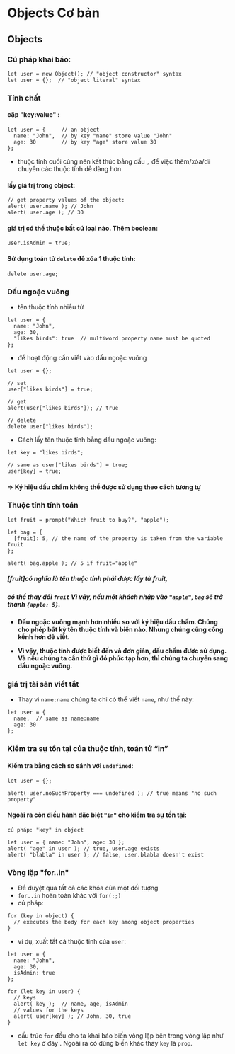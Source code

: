 # Objects Cơ bản

## Objects
### Cú pháp khai báo:
~~~
let user = new Object(); // "object constructor" syntax
let user = {};  // "object literal" syntax
~~~
### Tính chất
#### cặp "key:value" :
~~~
let user = {     // an object
  name: "John",  // by key "name" store value "John"
  age: 30        // by key "age" store value 30
};
~~~
* thuộc tính cuối cùng nên kết thúc bằng dấu `,` để việc thêm/xóa/di chuyển các thuộc tính dễ dàng hơn
#### lấy giá trị trong object:
~~~
// get property values of the object:
alert( user.name ); // John
alert( user.age ); // 30
~~~
#### giá trị có thể thuộc bất cứ loại nào. Thêm boolean:
~~~
user.isAdmin = true;
~~~
#### Sử dụng toán tử `delete` để xóa 1 thuộc tính:
~~~
delete user.age;
~~~

### Dấu ngoặc vuông
* tên thuộc tính nhiều từ
~~~
let user = {
  name: "John",
  age: 30,
  "likes birds": true  // multiword property name must be quoted
};
~~~

* để hoạt động cần viết vào dấu ngoặc vuông
~~~
let user = {};

// set
user["likes birds"] = true;

// get
alert(user["likes birds"]); // true

// delete
delete user["likes birds"];
~~~

* Cách lấy tên thuộc tính bằng dấu ngoặc vuông:
~~~
let key = "likes birds";

// same as user["likes birds"] = true;
user[key] = true;
~~~
#### => Ký hiệu dấu chấm không thể được sử dụng theo cách tương tự

### Thuộc tính tính toán
~~~
let fruit = prompt("Which fruit to buy?", "apple");

let bag = {
  [fruit]: 5, // the name of the property is taken from the variable fruit
};

alert( bag.apple ); // 5 if fruit="apple"
~~~
##### [fruit]có nghĩa là tên thuộc tính phải được lấy từ fruit,
##### có thể thay đổi `fruit` Vì vậy, nếu một khách nhập vào `"apple"`, `bag` sẽ trở thành `{apple: 5}`.

* **Dấu ngoặc vuông mạnh hơn nhiều so với ký hiệu dấu chấm. Chúng cho phép bất kỳ tên thuộc tính và biến nào. Nhưng chúng cũng cồng kềnh hơn để viết.**

* **Vì vậy, thuộc tính được biết đến và đơn giản, dấu chấm được sử dụng. Và nếu chúng ta cần thứ gì đó phức tạp hơn, thì chúng ta chuyển sang dấu ngoặc vuông.**

### giá trị tài sản viết tắt
* Thay vì `name:name` chúng ta chỉ có thể viết `name`, như thế này:
~~~
let user = {
  name,  // same as name:name
  age: 30
};
~~~

### Kiểm tra sự tồn tại của thuộc tính, toán tử “in”
#### Kiểm tra bằng cách so sánh với `undefined`:
~~~
let user = {};

alert( user.noSuchProperty === undefined ); // true means "no such property"
~~~
#### Ngoài ra còn điều hành đặc biệt `"in"` cho kiểm tra sự tồn tại:
~~~
cú pháp: "key" in object

let user = { name: "John", age: 30 };
alert( "age" in user ); // true, user.age exists
alert( "blabla" in user ); // false, user.blabla doesn't exist
~~~
### Vòng lặp "for..in"
* Để duyệt qua tất cả các khóa của một đối tượng
* `for..in` hoàn toàn khác với `for(;;)`
* cú pháp:
~~~
for (key in object) {
  // executes the body for each key among object properties
}
~~~
* ví dụ, xuất tất cả thuộc tính của `user`:
~~~
let user = {
  name: "John",
  age: 30,
  isAdmin: true
};

for (let key in user) {
  // keys
  alert( key );  // name, age, isAdmin
  // values for the keys
  alert( user[key] ); // John, 30, true
}
~~~
* cấu trúc `for` đều cho ta khai báo biến vòng lặp bên trong vòng lặp như `let key` ở đây . Ngoài ra có dùng biến khác thay `key` là `prop`.
